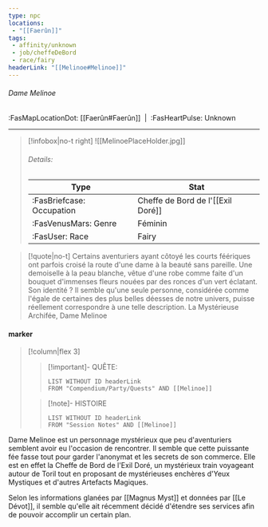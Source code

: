 ```yaml
---
type: npc
locations:
 - "[[Faerûn]]"
tags:
 - affinity/unknown
 - job/cheffeDeBord
 - race/fairy
headerLink: "[[Melinoe#Melinoe]]"
---
```

###### Dame Melinoe
<span class="sub2">:FasMapLocationDot: [[Faerûn#Faerûn]]&nbsp;&nbsp;|&nbsp;&nbsp;:FasHeartPulse: Unknown </span>
___

> [!infobox|no-t right]
> ![[MelinoePlaceHolder.jpg]]
> ###### Details:
> | Type | Stat |
> | ---- | ---- |
> | :FasBriefcase: Occupation |  Cheffe de Bord de l'[[Exil Doré]]|
> | :FasVenusMars: Genre | Féminin |
> | :FasUser: Race | Fairy |
<span class="clearfix"></span>

> [!quote|no-t]
>Certains aventuriers ayant côtoyé les courts féériques ont parfois croisé la route d'une dame à la beauté sans pareille. Une demoiselle à la peau blanche, vêtue d'une robe comme faite d'un bouquet d'immenses fleurs nouées par des ronces d'un vert éclatant.
Son identité ? 
Il semble qu'une seule personne, considérée comme l'égale de certaines des plus belles déesses de notre univers, puisse réellement correspondre à une telle description. 
La Mystérieuse Archifée, Dame Melinoe
#### marker
> [!column|flex 3]
>> [!important]- QUÊTE:
>>```dataview
>>LIST WITHOUT ID headerLink
>>FROM "Compendium/Party/Quests" AND [[Melinoe]]
>
>>[!note]- HISTOIRE
>>```dataview
>>LIST WITHOUT ID headerLink
>>FROM "Session Notes" AND [[Melinoe]]

Dame Melinoe est un personnage mystérieux que peu d'aventuriers semblent avoir eu l'occasion de rencontrer. Il semble que cette puissante fée fasse tout pour garder l'anonymat et les secrets de son commerce. Elle est en effet la Cheffe de Bord de l'Exil Doré, un mystérieux train voyageant autour de Toril tout en proposant de mystérieuses enchères d'Yeux Mystiques et d'autres Artefacts Magiques.

Selon les informations glanées par [[Magnus Myst]] et données par [[Le Dévot]], il semble qu'elle ait récemment décidé d'étendre ses services afin de pouvoir accomplir un certain plan.